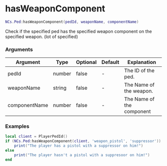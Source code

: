 # hasWeaponComponent

```lua
NCs.Ped:hasWeaponComponent(pedId, weaponName, componentName)
```
Check if the specified ped has the specified weapon component on the specified weapon. (lot of specified)

### Arguments
| Argument      | Type    | Optional   | Default | Explanation               |
|---------------|---------|------------|---------|---------------------------|
| pedId         | number  | false      | -       | The ID of the ped.        |
| weaponName    | string  | false      | -       | The Name of the weapon.   |
| componentName | number  | false      | -       | The Name of the component |

### Examples
```lua
local client = PlayerPedId()
if (NCs.Ped:hasWeaponComponent(client, 'weapon_pistol', 'suppressor')) then
    print("The player has a pistol with a suppressor on him!")
else
    print("The player hasn't a pistol with a suppresoor on him!")
end 
```